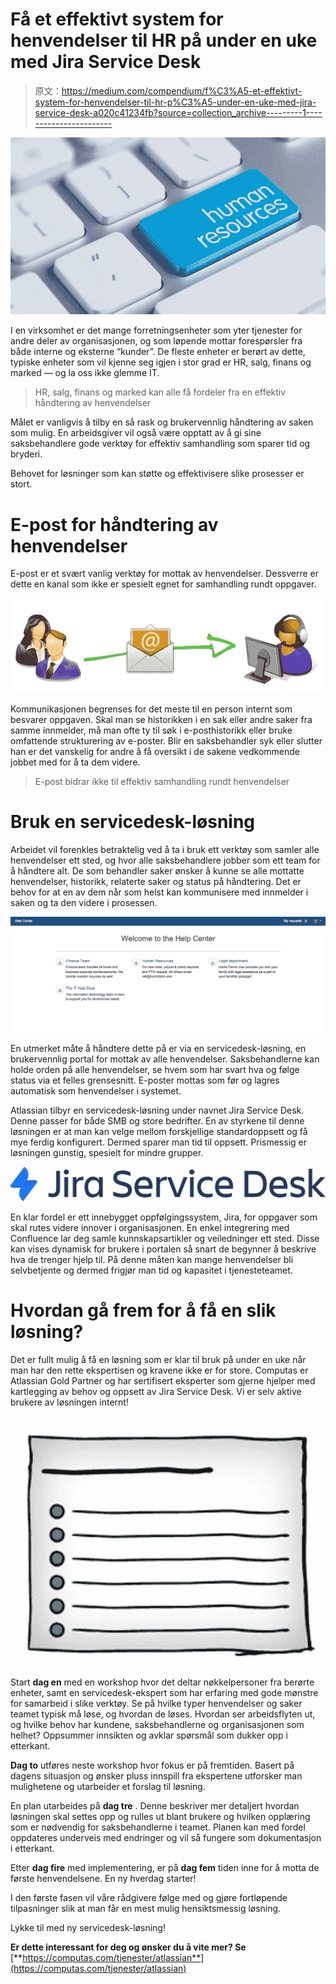 # Få et effektivt system for henvendelser til HR på under en uke med Jira Service Desk

> 原文：<https://medium.com/compendium/f%C3%A5-et-effektivt-system-for-henvendelser-til-hr-p%C3%A5-under-en-uke-med-jira-service-desk-a020c41234fb?source=collection_archive---------1----------------------->

![](img/117daa59c95382fce94a215fcd5248e2.png)

I en virksomhet er det mange forretningsenheter som yter tjenester for andre deler av organisasjonen, og som løpende mottar forespørsler fra både interne og eksterne “kunder”. De fleste enheter er berørt av dette, typiske enheter som vil kjenne seg igjen i stor grad er HR, salg, finans og marked — og la oss ikke glemme IT.

> HR, salg, finans og marked kan alle få fordeler fra en effektiv håndtering av henvendelser

Målet er vanligvis å tilby en så rask og brukervennlig håndtering av saken som mulig. En arbeidsgiver vil også være opptatt av å gi sine saksbehandlere gode verktøy for effektiv samhandling som sparer tid og bryderi.

Behovet for løsninger som kan støtte og effektivisere slike prosesser er stort.

# E-post for håndtering av henvendelser

E-post er et svært vanlig verktøy for mottak av henvendelser. Dessverre er dette en kanal som ikke er spesielt egnet for samhandling rundt oppgaver.

![](img/d92bb20a23914dad77fd2d78fe39d6ee.png)

Kommunikasjonen begrenses for det meste til en person internt som besvarer oppgaven. Skal man se historikken i en sak eller andre saker fra samme innmelder, må man ofte ty til søk i e-posthistorikk eller bruke omfattende strukturering av e-poster. Blir en saksbehandler syk eller slutter han er det vanskelig for andre å få oversikt i de sakene vedkommende jobbet med for å ta dem videre.

> E-post bidrar ikke til effektiv samhandling rundt henvendelser

# Bruk en servicedesk-løsning

Arbeidet vil forenkles betraktelig ved å ta i bruk ett verktøy som samler alle henvendelser ett sted, og hvor alle saksbehandlere jobber som ett team for å håndtere alt. De som behandler saker ønsker å kunne se alle mottatte henvendelser, historikk, relaterte saker og status på håndtering. Det er behov for at en av dem når som helst kan kommunisere med innmelder i saken og ta den videre i prosessen.

![](img/cd055b7ff58f4dff86f9de60b416d047.png)

En utmerket måte å håndtere dette på er via en servicedesk-løsning, en brukervennlig portal for mottak av alle henvendelser. Saksbehandlerne kan holde orden på alle henvendelser, se hvem som har svart hva og følge status via et felles grensesnitt. E-poster mottas som før og lagres automatisk som henvendelser i systemet.

Atlassian tilbyr en servicedesk-løsning under navnet Jira Service Desk. Denne passer for både SMB og store bedrifter. En av styrkene til denne løsningen er at man kan velge mellom forskjellige standardoppsett og få mye ferdig konfigurert. Dermed sparer man tid til oppsett. Prismessig er løsningen gunstig, spesielt for mindre grupper.

![](img/b469a0784f0fb0aa106b18e39eb09d3a.png)

En klar fordel er ett innebygget oppfølgingssystem, Jira, for oppgaver som skal rutes videre innover i organisasjonen. En enkel integrering med Confluence lar deg samle kunnskapsartikler og veiledninger ett sted. Disse kan vises dynamisk for brukere i portalen så snart de begynner å beskrive hva de trenger hjelp til. På denne måten kan mange henvendelser bli selvbetjente og dermed frigjør man tid og kapasitet i tjenesteteamet.

# Hvordan gå frem for å få en slik løsning?

Det er fullt mulig å få en løsning som er klar til bruk på under en uke når man har den rette ekspertisen og kravene ikke er for store. Computas er Atlassian Gold Partner og har sertifisert eksperter som gjerne hjelper med kartlegging av behov og oppsett av Jira Service Desk. Vi er selv aktive brukere av løsningen internt!

![](img/0047088176d8fff9bb816f63c437cc55.png)

Start **dag en** med en workshop hvor det deltar nøkkelpersoner fra berørte enheter, samt en servicedesk-ekspert som har erfaring med gode mønstre for samarbeid i slike verktøy. Se på hvilke typer henvendelser og saker teamet typisk må løse, og hvordan de løses. Hvordan ser arbeidsflyten ut, og hvilke behov har kundene, saksbehandlerne og organisasjonen som helhet? Oppsummer innsikten og avklar spørsmål som dukker opp i etterkant.

**Dag to** utføres neste workshop hvor fokus er på fremtiden. Basert på dagens situasjon og ønsker pluss innspill fra ekspertene utforsker man mulighetene og utarbeider et forslag til løsning.

En plan utarbeides på **dag tre** . Denne beskriver mer detaljert hvordan løsningen skal settes opp og rulles ut blant brukere og hvilken opplæring som er nødvendig for saksbehandlerne i teamet. Planen kan med fordel oppdateres underveis med endringer og vil så fungere som dokumentasjon i etterkant.

Etter **dag fire** med implementering, er på **dag fem** tiden inne for å motta de første henvendelsene. En ny hverdag starter!

I den første fasen vil våre rådgivere følge med og gjøre fortløpende tilpasninger slik at man får en mest mulig hensiktsmessig løsning.

Lykke til med ny servicedesk-løsning!

**Er dette interessant for deg og ønsker du å vite mer? Se** [**https://computas.com/tjenester/atlassian**](https://computas.com/tjenester/atlassian)